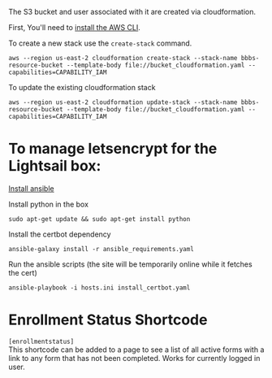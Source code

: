 The S3 bucket and user associated with it are created via cloudformation.

First, You'll need to [install the AWS CLI](https://docs.aws.amazon.com/cli/latest/userguide/cli-chap-install.html).

To create a new stack use the `create-stack` command.

```shell
aws --region us-east-2 cloudformation create-stack --stack-name bbbs-resource-bucket --template-body file://bucket_cloudformation.yaml --capabilities=CAPABILITY_IAM
```

To update the existing cloudformation stack
```
aws --region us-east-2 cloudformation update-stack --stack-name bbbs-resource-bucket --template-body file://bucket_cloudformation.yaml --capabilities=CAPABILITY_IAM
```

# To manage letsencrypt for the Lightsail box:


[Install ansible](https://docs.ansible.com/ansible/latest/installation_guide/intro_installation.html)

Install python in the box
```
sudo apt-get update && sudo apt-get install python
```

Install the certbot dependency

```
ansible-galaxy install -r ansible_requirements.yaml
```

Run the ansible scripts (the site will be temporarily online while it fetches the cert)

```
ansible-playbook -i hosts.ini install_certbot.yaml
```

# Enrollment Status Shortcode
`[enrollmentstatus]`  
This shortcode can be added to a page to see a list of all active forms with a link to any form that has not been completed. Works for currently logged in user.
